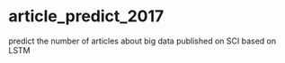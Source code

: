 # article_predict_2017
predict the number of articles about big data published on SCI based on LSTM
